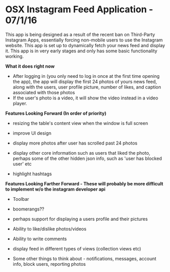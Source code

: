 OSX Instagram Feed Application - 07/1/16  
==============

This app is being designed as a result of the recent ban on Third-Party Instagram Apps, essentially forcing non-mobile users to use the Instagram website.  This app is set up to dynamically fetch your news feed and display it.  This app is in very early stages and only has some basic functionality working.  

**What it does right now**

- After logging in (you only need to log in once at the first time opening the app), the app will display the first 24 photos of yours news feed, along with the users, user profile picture, number of likes, and caption associated with those photos
- If the user's photo is a video, it will show the video instead in a video player.


**Features Looking Forward (In order of priority)**

- resizing the table's content view when the window is full screen

- improve UI design

- display more photos after user has scrolled past 24 photos

- display other core information such as users that liked the photo, perhaps some of the other hidden json info, such as 'user has blocked user' etc

- highlight hashtags

**Features Looking Farther Forward - These will probably be more difficult to implement w/o the instagram developer api**

- Toolbar 

- boomerangs?? 

- perhaps support for displaying a users profile and their pictures

- Ability to like/dislike photos/videos

- Ability to write comments

- display feed in different types of views (collection views etc)

- Some other things to think about - notifications, messages, account info, block users, reporting photos
